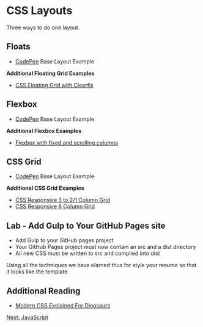 # CSS Layouts

Three ways to do one layout.

## Floats

* [CodePen](https://codepen.io/jasonsnider/pen/rdoLQP) Base Layout Example

**Additional Floating Grid Examples**
* [CSS Floating Grid with Clearfix](https://codepen.io/jasonsnider/pen/vRQeKv)

## Flexbox

* [CodePen](https://codepen.io/jasonsnider/pen/qoLaMr) Base Layout Example

**Additional Flexbox Examples**
* [Flexbox with fixed and scrolling columns](https://codepen.io/jasonsnider/pen/XzBJgg)

## CSS Grid

* [CodePen](https://codepen.io/jasonsnider/pen/pLqEYz) Base Layout Example

**Additional CSS Grid Examples**
* [CSS Responsive 3 to 2/1 Column Grid](https://codepen.io/jasonsnider/pen/Kowobg)
* [CSS Responsive 6 Column Grid](https://codepen.io/jasonsnider/pen/MVYVMm)

## Lab - Add Gulp to Your GitHub Pages site

* Add Gulp to your GitHub pages project
* Your GitHub Pages project must now contain an src and a dist directory
* All new CSS must be written to src and compiled into dist

Using all the techniques we have elarned thus for style your resume so that it looks like the template.

## Additional Reading
* [Modern CSS Explained For Dinosaurs](https://medium.com/actualize-network/modern-css-explained-for-dinosaurs-5226febe3525)

[Next: JavaScript](/07-JavaScript/README.md)
